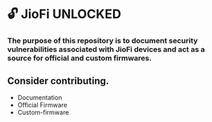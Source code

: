 # 🔓 JioFi UNLOCKED

### The purpose of this repository is to document security vulnerabilities associated with JioFi devices and act as a source for official and custom firmwares.

## Consider contributing.

- Documentation
- Official Firmware
- Custom-firmware
